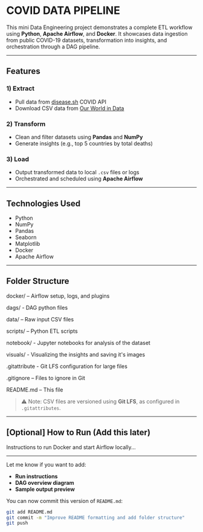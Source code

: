 # COVID DATA PIPELINE

This mini Data Engineering project demonstrates a complete ETL workflow using **Python**, **Apache Airflow**, and **Docker**. It showcases data ingestion from public COVID-19 datasets, transformation into insights, and orchestration through a DAG pipeline.

---

## Features

### 1) Extract
- Pull data from [disease.sh](https://disease.sh) COVID API  
- Download CSV data from [Our World in Data](https://ourworldindata.org)

### 2) Transform
- Clean and filter datasets using **Pandas** and **NumPy**
- Generate insights (e.g., top 5 countries by total deaths)

### 3) Load
- Output transformed data to local `.csv` files or logs
- Orchestrated and scheduled using **Apache Airflow**

---

## Technologies Used
- Python  
- NumPy  
- Pandas  
- Seaborn  
- Matplotlib  
- Docker  
- Apache Airflow  

---

## Folder Structure



  docker/ – Airflow setup, logs, and plugins
  
  dags/ - DAG python files
  
  data/ – Raw input CSV files
  
  scripts/ – Python ETL scripts
  
  notebook/ - Jupyter notebooks for analysis of the dataset
  
  visuals/ - Visualizing the insights and saving it's images
  
  .gitattribute - Git LFS configuration for large files
  
  .gitignore – Files to ignore in Git
  
  README.md – This file


> ⚠️ Note: CSV files are versioned using **Git LFS**, as configured in `.gitattributes`.

---

## [Optional] How to Run (Add this later)

Instructions to run Docker and start Airflow locally...

---

Let me know if you want to add:
- **Run instructions**  
- **DAG overview diagram**  
- **Sample output preview**  

You can now commit this version of `README.md`:

```bash
git add README.md
git commit -m "Improve README formatting and add folder structure"
git push
